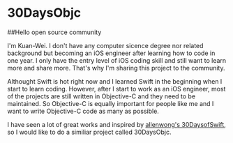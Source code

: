 # 30DaysObjc

##Hello open source community

I'm Kuan-Wei. I don't have any computer sicence degree nor related background but becoming an iOS engineer after learning how to code in one year.
I only have the entry level of iOS coding skill and still want to learn more and share more. That's why I'm sharing this project to the community.

Althought Swift is hot right now and I learned Swift in the beginning when I start to learn coding. However, after I start to work as an iOS engineer, most of the projects are still written in Objective-C and they need to be maintained. So Objective-C is equally important for people like me and I want to write Objective-C code as many as possible.

I have seen a lot of great works and inspired by [allenwong's 30DaysofSwift](https://github.com/allenwong/30DaysofSwift), so I would like to do a similiar project called 30DaysObjc.
